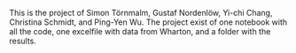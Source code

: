 This is the project of Simon Törnmalm, Gustaf Nordenlöw, Yi-chi Chang, Christina Schmidt, and Ping-Yen Wu.
The project exist of one notebook with all the code, one excelfile with data from Wharton, and a folder with the results.
